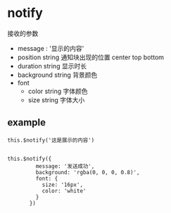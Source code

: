 # notify 
接收的参数
 - message : '显示的内容'
 - position string 通知块出现的位置  center  top bottom 
 - duration string 显示时长
 - background string 背景颜色
 - font 
    - color string 字体颜色
    - size  string 字体大小
    
    
 ## example
 ```vue
this.$notify('这是展示的内容') 


this.$notify({
          message: '发送成功',
          background: 'rgba(0, 0, 0, 0.8)',
          font: {
            size: '16px',
            color: 'white'
          }
        })
```
